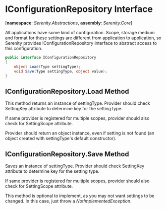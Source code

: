 # IConfigurationRepository Interface

[**namespace**: *Serenity.Abstractions*, **assembly**: *Serenity.Core*]

All applications have some kind of configuration. Scope, storage medium and format for these settings are different from application to application, so Serenity provides IConfigurationRepository interface to abstract access to this configuration.

```cs
public interface IConfigurationRepository
{
    object Load(Type settingType);
    void Save(Type settingType, object value);
}
```

## IConfigurationRepository.Load Method

This method returns an instance of settingType. Provider should check SettingKey attribute to determine key for the setting type.

If same provider is registered for multiple scopes, provider should also check for SettingScope attribute.

Provider should return an object instance, even if setting is not found (an object created with settingType's default constructor).

## IConfigurationRepository.Save Method

Saves an instance of settingType. Provider should check SettingKey attribute to determine key for the setting type.

If same provider is registered for multiple scopes, provider should also check for SettingScope attribute.

This method is optional to implement, as you may not want settings to be changed. In this case, just throw a *NotImplementedException*.


